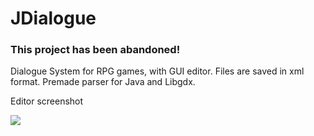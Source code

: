 JDialogue
===============

### This project has been abandoned!

Dialogue System for RPG games, with GUI editor. Files are saved in xml format. Premade parser for Java and Libgdx. 

Editor screenshot

![](https://kotcrab.com/images/projects/jdialogue.png)
